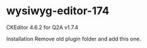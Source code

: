 # wysiwyg-editor-174
CKEditor 4.6.2 for Q2A v1.7.4

Installation
Remove old plugin folder and add this one.
